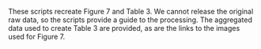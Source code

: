 These scripts recreate Figure 7 and Table 3.  We cannot release the original raw data, so the scripts provide a guide to the processing.  The aggregated data used to create Table 3 are provided, as are the links to the images used for Figure 7.
